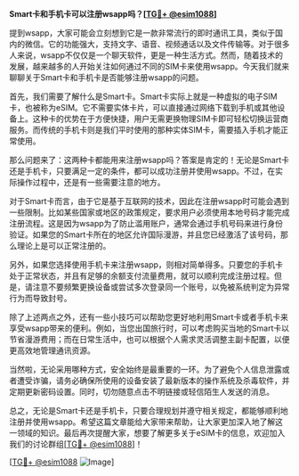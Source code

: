 **Smart卡和手机卡可以注册wsapp吗？[[TG💪+ @esim1088](https://t.me/s/esim1088)]**

提到wsapp，大家可能会立刻想到它是一款非常流行的即时通讯工具，类似于国内的微信。它的功能强大，支持文字、语音、视频通话以及文件传输等。对于很多人来说，wsapp不仅仅是一个聊天软件，更是一种生活方式。然而，随着技术的发展，越来越多的人开始关注如何通过不同的SIM卡来使用wsapp。今天我们就来聊聊关于Smart卡和手机卡是否能够注册wsapp的问题。

首先，我们需要了解什么是Smart卡。Smart卡实际上就是一种虚拟的电子SIM卡，也被称为eSIM。它不需要实体卡片，可以直接通过网络下载到手机或其他设备上。这种卡的优势在于方便快捷，用户无需更换物理SIM卡即可轻松切换运营商服务。而传统的手机卡则是我们平时使用的那种实体SIM卡，需要插入手机才能正常使用。

那么问题来了：这两种卡都能用来注册wsapp吗？答案是肯定的！无论是Smart卡还是手机卡，只要满足一定的条件，都可以成功注册并使用wsapp。不过，在实际操作过程中，还是有一些需要注意的地方。

对于Smart卡而言，由于它是基于互联网的技术，因此在注册wsapp时可能会遇到一些限制。比如某些国家或地区的政策规定，要求用户必须使用本地号码才能完成注册流程。这是因为wsapp为了防止滥用账户，通常会通过手机号码来进行身份验证。如果您的Smart卡所在的地区允许国际漫游，并且您已经激活了该号码，那么理论上是可以正常注册的。

另外，如果您选择使用手机卡来注册wsapp，则相对简单得多。只要您的手机卡处于正常状态，并且有足够的余额支付流量费用，就可以顺利完成注册过程。但是，请注意不要频繁更换设备或尝试多次登录同一个账号，以免被系统判定为异常行为而导致封号。

除了上述两点之外，还有一些小技巧可以帮助您更好地利用Smart卡或者手机卡来享受wsapp带来的便利。例如，当您出国旅行时，可以考虑购买当地的Smart卡以节省漫游费用；而在日常生活中，也可以根据个人需求灵活调整主副卡配置，以便更高效地管理通讯资源。

当然啦，无论采用哪种方式，安全始终是最重要的一环。为了避免个人信息泄露或者遭受诈骗，请务必确保所使用的设备安装了最新版本的操作系统及杀毒软件，并定期更新密码设置。同时，切勿随意点击不明链接或轻信陌生人发送的消息。

总之，无论是Smart卡还是手机卡，只要合理规划并遵守相关规定，都能够顺利地注册并使用wsapp。希望这篇文章能给大家带来帮助，让大家更加深入地了解这一领域的知识。最后再次提醒大家，想要了解更多关于eSIM卡的信息，欢迎加入我们的讨论群组[[TG💪+ @esim1088](https://t.me/s/esim1088)]！

[[TG💪+ @esim1088](https://t.me/s/esim1088) ![Image](https://i.postimg.cc/4NQfJmqS/Snipaste-2025-05-13-00-14-12.png)]